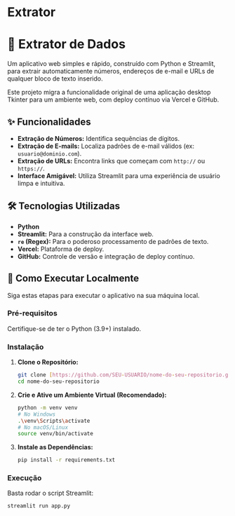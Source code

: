 # Extrator

# 🔎 Extrator de Dados

Um aplicativo web simples e rápido, construído com Python e Streamlit, para extrair automaticamente números, endereços de e-mail e URLs de qualquer bloco de texto inserido.

Este projeto migra a funcionalidade original de uma aplicação desktop Tkinter para um ambiente web, com deploy contínuo via Vercel e GitHub.

## ✨ Funcionalidades

* **Extração de Números:** Identifica sequências de dígitos.
* **Extração de E-mails:** Localiza padrões de e-mail válidos (ex: `usuario@dominio.com`).
* **Extração de URLs:** Encontra links que começam com `http://` ou `https://`.
* **Interface Amigável:** Utiliza Streamlit para uma experiência de usuário limpa e intuitiva.

## 🛠️ Tecnologias Utilizadas

* **Python**
* **Streamlit:** Para a construção da interface web.
* **`re` (Regex):** Para o poderoso processamento de padrões de texto.
* **Vercel:** Plataforma de deploy.
* **GitHub:** Controle de versão e integração de deploy contínuo.

## 🚀 Como Executar Localmente

Siga estas etapas para executar o aplicativo na sua máquina local.

### Pré-requisitos

Certifique-se de ter o Python (3.9+) instalado.

### Instalação

1.  **Clone o Repositório:**
    ```bash
    git clone [https://github.com/SEU-USUARIO/nome-do-seu-repositorio.git](https://github.com/SEU-USUARIO/nome-do-seu-repositorio.git)
    cd nome-do-seu-repositorio
    ```

2.  **Crie e Ative um Ambiente Virtual (Recomendado):**
    ```bash
    python -m venv venv
    # No Windows
    .\venv\Scripts\activate
    # No macOS/Linux
    source venv/bin/activate
    ```

3.  **Instale as Dependências:**
    ```bash
    pip install -r requirements.txt
    ```

### Execução

Basta rodar o script Streamlit:

```bash
streamlit run app.py
